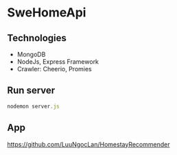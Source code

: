 # SweHomeApi

## Technologies

- MongoDB
- NodeJs, Express Framework
- Crawler: Cheerio, Promies

## Run server

```javascript
nodemon server.js
```

## App 
https://github.com/LuuNgocLan/HomestayRecommender
